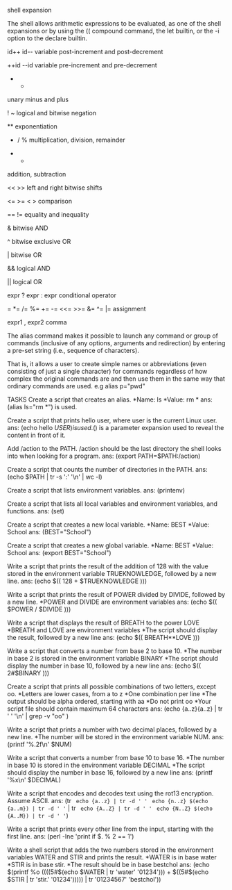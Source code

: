shell expansion

The shell allows arithmetic expressions to be evaluated, as one of the shell expansions or by using the (( compound command, the let builtin, or the -i option to the declare builtin.

id++ id--
variable post-increment and post-decrement

++id --id
variable pre-increment and pre-decrement

- +
unary minus and plus

! ~
logical and bitwise negation

**
exponentiation

* / %
multiplication, division, remainder

+ -
addition, subtraction

<< >>
left and right bitwise shifts

<= >= < >
comparison

== !=
equality and inequality

&
bitwise AND

^
bitwise exclusive OR

|
bitwise OR

&&
logical AND

||
logical OR

expr ? expr : expr
conditional operator

= *= /= %= += -= <<= >>= &= ^= |=
assignment

expr1 , expr2
comma

The alias command makes it possible to launch any command or group of commands (inclusive of any options, arguments and redirection) by entering a pre-set string (i.e., sequence of characters).

That is, it allows a user to create simple names or abbreviations (even consisting of just a single character) for commands regardless of how complex the original commands are and then use them in the same way that ordinary commands are used.
e.g alias p="pwd"

TASKS
Create a script that creates an alias.
*Name: ls
*Value: rm *
ans: (alias ls="rm *") is used.

Create a script that prints hello user, where user is the current Linux user.
ans: (echo hello $USER) is used. ($) is a parameter expansion used to reveal the content in front of it.

Add /action to the PATH. /action should be the last directory the shell looks into when looking for a program.
ans: (export PATH=$PATH:/action)

Create a script that counts the number of directories in the PATH.
ans: (echo $PATH | tr -s ':' '\n' | wc -l)

Create a script that lists environment variables.
ans: (printenv)

Create a script that lists all local variables and environment variables, and functions.
ans: (set)

Create a script that creates a new local variable.
*Name: BEST
*Value: School
ans: (BEST="School")

Create a script that creates a new global variable.
*Name: BEST
*Value: School
ans: (export BEST="School")

Write a script that prints the result of the addition of 128 with the value stored in the environment variable TRUEKNOWLEDGE, followed by a new line.
ans: (echo $(( 128 + $TRUEKNOWLEDGE )))

Write a script that prints the result of POWER divided by DIVIDE, followed by a new line.
*POWER and DIVIDE are environment variables
ans: (echo $(( $POWER / $DIVIDE )))

Write a script that displays the result of BREATH to the power LOVE
*BREATH and LOVE are environment variables
*The script should display the result, followed by a new line
ans: (echo $(( BREATH**LOVE )))

Write a script that converts a number from base 2 to base 10.
*The number in base 2 is stored in the environment variable BINARY
*The script should display the number in base 10, followed by a new line
ans: (echo $(( 2#$BINARY )))

Create a script that prints all possible combinations of two letters, except oo.
*Letters are lower cases, from a to z
*One combination per line
*The output should be alpha ordered, starting with aa
*Do not print oo
*Your script file should contain maximum 64 characters
ans: (echo {a..z}{a..z} | tr ' ' '\n' | grep -v "oo"
)

Write a script that prints a number with two decimal places, followed by a new line.
*The number will be stored in the environment variable NUM.
ans: (printf '%.2f\n' $NUM)

Write a script that converts a number from base 10 to base 16.
*The number in base 10 is stored in the environment variable DECIMAL
*The script should display the number in base 16, followed by a new line
ans: (printf '%x\n' $DECIMAL)

Write a script that encodes and decodes text using the rot13 encryption. Assume ASCII.
ans: (tr ` echo {a..z} | tr -d ' '` ` echo {n..z} $(echo {a..m}) | tr -d ' '` | tr ` echo {A..Z} | tr -d ' '` ` echo {N..Z} $(echo {A..M}) | tr -d ' '`)


Write a script that prints every other line from the input, starting with the first line.
ans: (perl -lne 'print if $. % 2 == 1')

Write a shell script that adds the two numbers stored in the environment variables WATER and STIR and prints the result.
*WATER is in base water
*STIR is in base stir.
*The result should be in base bestchol
ans: (echo $(printf %o $(($((5#$(echo $WATER | tr 'water' '01234'))) + $((5#$(echo $STIR | tr 'stir.' '01234'))))) | tr '01234567' 'bestchol'))